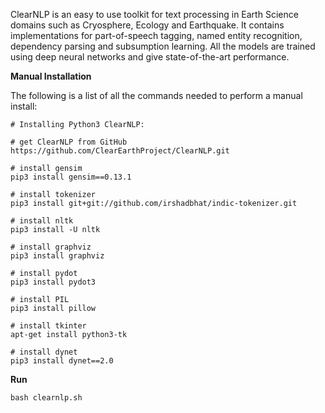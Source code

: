 ClearNLP is an easy to use toolkit for text processing in Earth Science domains such as Cryosphere, Ecology and Earthquake. It contains implementations for part-of-speech tagging, named entity recognition, dependency parsing and subsumption learning. All the models are trained using deep neural networks and give state-of-the-art performance.


__Manual Installation__

The following is a list of all the commands needed to perform a manual install:
```
# Installing Python3 ClearNLP:

# get ClearNLP from GitHub
https://github.com/ClearEarthProject/ClearNLP.git

# install gensim
pip3 install gensim==0.13.1

# install tokenizer
pip3 install git+git://github.com/irshadbhat/indic-tokenizer.git

# install nltk
pip3 install -U nltk

# install graphviz
pip3 install graphviz

# install pydot
pip3 install pydot3

# install PIL
pip3 install pillow

# install tkinter
apt-get install python3-tk

# install dynet
pip3 install dynet==2.0
```


__Run__
```
bash clearnlp.sh
```

